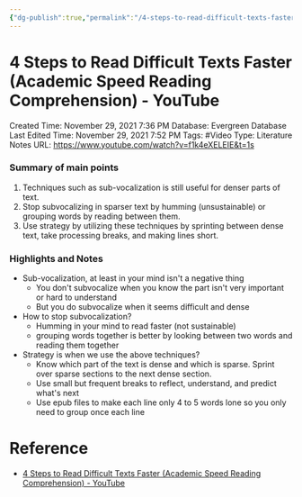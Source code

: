 ```yaml
---
{"dg-publish":true,"permalink":"/4-steps-to-read-difficult-texts-faster-academic-speed-reading-comprehension-you-tube/"}
---
```


# 4 Steps to Read Difficult Texts Faster (Academic Speed Reading Comprehension) - YouTube

Created Time: November 29, 2021 7:36 PM
Database: Evergreen Database
Last Edited Time: November 29, 2021 7:52 PM
Tags: #Video
Type: Literature Notes
URL: https://www.youtube.com/watch?v=f1k4eXELEIE&t=1s

### Summary of main points

1. Techniques such as sub-vocalization is still useful for denser parts of text.
2. Stop subvocalizing in sparser text by humming (unsustainable) or grouping words by reading between them.
3. Use strategy by utilizing these techniques by sprinting between dense text, take processing breaks, and making lines short.

### Highlights and Notes

- Sub-vocalization, at least in your mind isn't a negative thing
    - You don't subvocalize when you know the part isn't very important or hard to understand
    - But you do subvocalize when it seems difficult and dense
- How to stop subvocalization?
    - Humming in your mind to read faster (not sustainable)
    - grouping words together is better by looking between two words and reading them together
- Strategy is when we use the above techniques?
    - Know which part of the text is dense and which is sparse. Sprint over sparse sections to the next dense section.
    - Use small but frequent breaks to reflect, understand, and predict what's next
    - Use epub files to make each line only 4 to 5 words lone so you only need to group once each line

# Reference

- [4 Steps to Read Difficult Texts Faster (Academic Speed Reading Comprehension) - YouTube](https://www.youtube.com/watch?v=f1k4eXELEIE&t=1s)